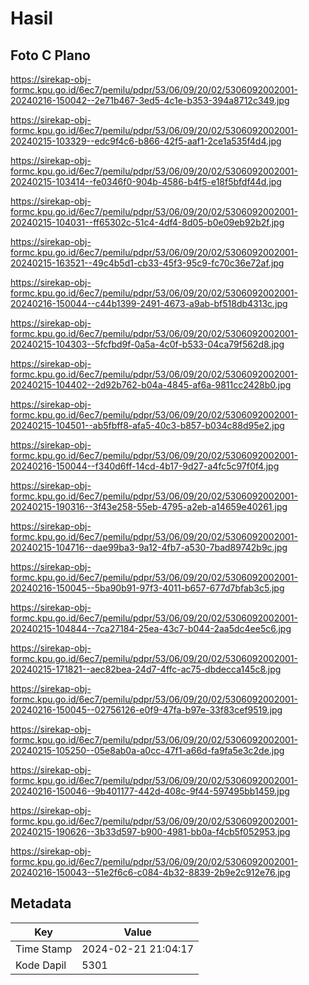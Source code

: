 # Hasil

## Foto C Plano

https://sirekap-obj-formc.kpu.go.id/6ec7/pemilu/pdpr/53/06/09/20/02/5306092002001-20240216-150042--2e71b467-3ed5-4c1e-b353-394a8712c349.jpg

https://sirekap-obj-formc.kpu.go.id/6ec7/pemilu/pdpr/53/06/09/20/02/5306092002001-20240215-103329--edc9f4c6-b866-42f5-aaf1-2ce1a535f4d4.jpg

https://sirekap-obj-formc.kpu.go.id/6ec7/pemilu/pdpr/53/06/09/20/02/5306092002001-20240215-103414--fe0346f0-904b-4586-b4f5-e18f5bfdf44d.jpg

https://sirekap-obj-formc.kpu.go.id/6ec7/pemilu/pdpr/53/06/09/20/02/5306092002001-20240215-104031--ff65302c-51c4-4df4-8d05-b0e09eb92b2f.jpg

https://sirekap-obj-formc.kpu.go.id/6ec7/pemilu/pdpr/53/06/09/20/02/5306092002001-20240215-163521--49c4b5d1-cb33-45f3-95c9-fc70c36e72af.jpg

https://sirekap-obj-formc.kpu.go.id/6ec7/pemilu/pdpr/53/06/09/20/02/5306092002001-20240216-150044--c44b1399-2491-4673-a9ab-bf518db4313c.jpg

https://sirekap-obj-formc.kpu.go.id/6ec7/pemilu/pdpr/53/06/09/20/02/5306092002001-20240215-104303--5fcfbd9f-0a5a-4c0f-b533-04ca79f562d8.jpg

https://sirekap-obj-formc.kpu.go.id/6ec7/pemilu/pdpr/53/06/09/20/02/5306092002001-20240215-104402--2d92b762-b04a-4845-af6a-9811cc2428b0.jpg

https://sirekap-obj-formc.kpu.go.id/6ec7/pemilu/pdpr/53/06/09/20/02/5306092002001-20240215-104501--ab5fbff8-afa5-40c3-b857-b034c88d95e2.jpg

https://sirekap-obj-formc.kpu.go.id/6ec7/pemilu/pdpr/53/06/09/20/02/5306092002001-20240216-150044--f340d6ff-14cd-4b17-9d27-a4fc5c97f0f4.jpg

https://sirekap-obj-formc.kpu.go.id/6ec7/pemilu/pdpr/53/06/09/20/02/5306092002001-20240215-190316--3f43e258-55eb-4795-a2eb-a14659e40261.jpg

https://sirekap-obj-formc.kpu.go.id/6ec7/pemilu/pdpr/53/06/09/20/02/5306092002001-20240215-104716--dae99ba3-9a12-4fb7-a530-7bad89742b9c.jpg

https://sirekap-obj-formc.kpu.go.id/6ec7/pemilu/pdpr/53/06/09/20/02/5306092002001-20240216-150045--5ba90b91-97f3-4011-b657-677d7bfab3c5.jpg

https://sirekap-obj-formc.kpu.go.id/6ec7/pemilu/pdpr/53/06/09/20/02/5306092002001-20240215-104844--7ca27184-25ea-43c7-b044-2aa5dc4ee5c6.jpg

https://sirekap-obj-formc.kpu.go.id/6ec7/pemilu/pdpr/53/06/09/20/02/5306092002001-20240215-171821--aec82bea-24d7-4ffc-ac75-dbdecca145c8.jpg

https://sirekap-obj-formc.kpu.go.id/6ec7/pemilu/pdpr/53/06/09/20/02/5306092002001-20240216-150045--02756126-e0f9-47fa-b97e-33f83cef9519.jpg

https://sirekap-obj-formc.kpu.go.id/6ec7/pemilu/pdpr/53/06/09/20/02/5306092002001-20240215-105250--05e8ab0a-a0cc-47f1-a66d-fa9fa5e3c2de.jpg

https://sirekap-obj-formc.kpu.go.id/6ec7/pemilu/pdpr/53/06/09/20/02/5306092002001-20240216-150046--9b401177-442d-408c-9f44-597495bb1459.jpg

https://sirekap-obj-formc.kpu.go.id/6ec7/pemilu/pdpr/53/06/09/20/02/5306092002001-20240215-190626--3b33d597-b900-4981-bb0a-f4cb5f052953.jpg

https://sirekap-obj-formc.kpu.go.id/6ec7/pemilu/pdpr/53/06/09/20/02/5306092002001-20240216-150043--51e2f6c6-c084-4b32-8839-2b9e2c912e76.jpg


## Metadata

| Key        | Value               |
| ---------- | ------------------- |
| Time Stamp | 2024-02-21 21:04:17 |
| Kode Dapil | 5301                |



